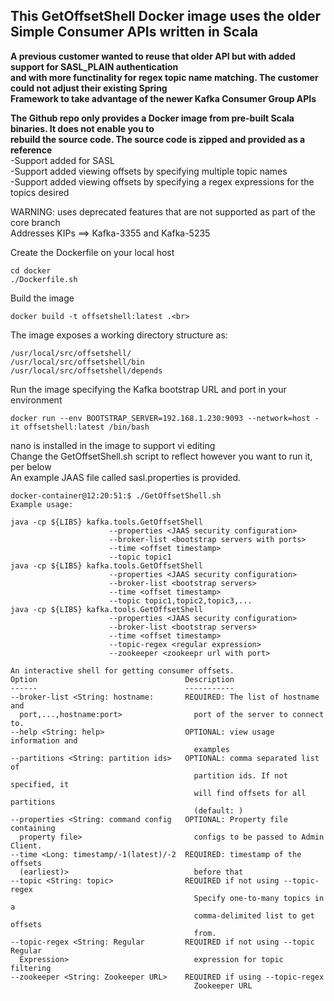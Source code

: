 ## This GetOffsetShell Docker image uses the older Simple Consumer APIs written in Scala <br>
**A previous customer wanted to reuse that older API but with added support for SASL_PLAIN authentication** <br>
**and with more functinality for regex topic name matching. The customer could not adjust their existing Spring** <br>
**Framework to take advantage of the newer Kafka Consumer Group APIs** <br>

**The Github repo only provides a Docker image from pre-built Scala binaries. It does not enable you to** <br>
**rebuild the source code. The source code is zipped and provided as a reference** <br>
-Support added for SASL <br>
-Support added viewing offsets by specifying multiple topic names <br>
-Support added viewing offsets by specifying a regex expressions for the topics desired <br>

WARNING: uses deprecated features that are not supported as part of the core branch <br>
Addresses KIPs ==> Kafka-3355 and Kafka-5235 <br>

Create the Dockerfile on your local host <br>
```
cd docker 
./Dockerfile.sh
```

Build the image<br>
```
docker build -t offsetshell:latest .<br>
```

The image exposes a working directory structure as: <br>
```
/usr/local/src/offsetshell/ 
/usr/local/src/offsetshell/bin 
/usr/local/src/offsetshell/depends
```

Run the image specifying the Kafka bootstrap URL and port in your environment <br>
```
docker run --env BOOTSTRAP_SERVER=192.168.1.230:9093 --network=host -it offsetshell:latest /bin/bash 
```

nano is installed in the image to support vi editing <br>
Change the GetOffsetShell.sh script to reflect however you want to run it, per below <br>
An example JAAS file called sasl.properties is provided. <br>

```
docker-container@12:20:51:$ ./GetOffsetShell.sh 
Example usage: 

java -cp ${LIBS} kafka.tools.GetOffsetShell 
                      --properties <JAAS security configuration> 
                      --broker-list <bootstrap servers with ports> 
                      --time <offset timestamp> 
                      --topic topic1 
java -cp ${LIBS} kafka.tools.GetOffsetShell 
                      --properties <JAAS security configuration> 
                      --broker-list <bootstrap servers> 
                      --time <offset timestamp> 
                      --topic topic1,topic2,topic3,... 
java -cp ${LIBS} kafka.tools.GetOffsetShell 
                      --properties <JAAS security configuration> 
                      --broker-list <bootstrap servers> 
                      --time <offset timestamp> 
                      --topic-regex <regular expression> 
                      --zookeeper <zookeepr url with port> 

An interactive shell for getting consumer offsets. 
Option                                 Description 
------                                 ----------- 
--broker-list <String: hostname:       REQUIRED: The list of hostname and    
  port,...,hostname:port>                port of the server to connect to.   
--help <String: help>                  OPTIONAL: view usage information and  
                                         examples                            
--partitions <String: partition ids>   OPTIONAL: comma separated list of     
                                         partition ids. If not specified, it 
                                         will find offsets for all partitions
                                         (default: )                         
--properties <String: command config   OPTIONAL: Property file containing    
  property file>                         configs to be passed to Admin Client.
--time <Long: timestamp/-1(latest)/-2  REQUIRED: timestamp of the offsets     
  (earliest)>                            before that                          
--topic <String: topic>                REQUIRED if not using --topic-regex    
                                         Specify one-to-many topics in a      
                                         comma-delimited list to get offsets  
                                         from.                                
--topic-regex <String: Regular         REQUIRED if not using --topic Regular  
  Expression>                            expression for topic filtering       
--zookeeper <String: Zookeeper URL>    REQUIRED if using --topic-regex        
                                         Zookeeper URL                        
```
